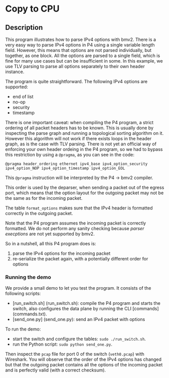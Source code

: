 # Copy to CPU

## Description

This program illustrates how to parse IPv4 options with bmv2. There is a very
easy way to parse IPv4 options in P4 using a single variable length
field. However, this means that options are not parsed individually, but
together, as one block. All the options are parsed to a single field, which is
fine for many use cases but can be insufficient in some. In this example, we use
TLV parsing to parse all options separately to their own header instance.

The program is quite straightforward. The following IPv4 options are supported:

- end of list
- no-op
- security
- timestamp

There is one important caveat: when compiling the P4 program, a strict ordering
of all packet headers has to be known. This is usually done by inspecting the
parse graph and running a topological sorting algorithm on it. However this
algorithm will not work if there exists loops in the header graph, as is the
case with TLV parsing. There is not yet an official way of enforcing your own
header ordeing in the P4 program, so we had to bypass this restriction by using
a `@pragma`, as you can see in the code:

    @pragma header_ordering ethernet ipv4_base ipv4_option_security ipv4_option_NOP ipv4_option_timestamp ipv4_option_EOL

This `@pragma` instruction will be interpreted by the P4 -> bmv2 compiler.

This order is used by the deparser, when sending a packet out of the egress
port, which means that the option layout for the outgoing packet may not be the
same as for the incoming packet.

The table `format_options` makes sure that the IPv4 header is formatted
correctly in the outgoing packet.

Note that the P4 program assumes the incoming packet is correctly formatted. We
do not perform any sanity checking because *parser execptions* are not yet
supported by bmv2.

So in a nutshell, all this P4 program does is:

1. parse the IPv4 options for the incoming packet
2. re-serialize the packet again, with a potentially different order for options

### Running the demo

We provide a small demo to let you test the program. It consists of the
following scripts:
- [run_switch.sh] (run_switch.sh): compile the P4 program and starts the switch,
  also configures the data plane by running the CLI [commands] (commands.txt).
- [send_one.py] (send_one.py): send an IPv4 packet with options

To run the demo:
- start the switch and configure the tables: `sudo ./run_switch.sh`.
- run the Python script: `sudo python send_one.py`.

Then inspect the `pcap` file for port 0 of the switch (`veth0.pcap`) with
Wireshark. You will observe that the order of the IPv4 options has changed but
that the outgoing packet contains all the options of the incoming packet and is
perfectly valid (with a correct checksum).
